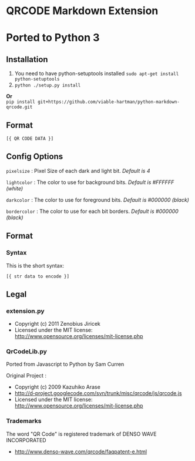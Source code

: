 QRCODE Markdown Extension
=========================

# Ported to Python 3

## Installation

1. You need to have python-setuptools installed
`sudo apt-get install python-setuptools`
1. `python ./setup.py install`

**Or**  
`pip install git+https://github.com/viable-hartman/python-markdown-qrcode.git`

## Format

    [{ QR CODE DATA }]

## Config Options

`pixelsize`
: Pixel Size of each dark and light bit. _Default is 4_

`lightcolor`
: The color to use for background bits. _Default is #FFFFFF (white)_

`darkcolor`
: The color to use for foreground bits. _Default is #000000 (black)_

`bordercolor`
: The color to use for each bit borders. _Default is #000000 (black)_

## Format

### Syntax

This is the short syntax:

    [{ str data to encode }]

## Legal

### extension.py

+ Copyright (c) 2011 Zenobius Jiricek
+ Licensed under the MIT license: http://www.opensource.org/licenses/mit-license.php


### QrCodeLib.py

Ported from Javascript to Python by Sam Curren

Original Project :
+ Copyright (c) 2009 Kazuhiko Arase
+ http://d-project.googlecode.com/svn/trunk/misc/qrcode/js/qrcode.js
+ Licensed under the MIT license: http://www.opensource.org/licenses/mit-license.php

### Trademarks

The word "QR Code" is registered trademark of DENSO WAVE INCORPORATED

+ http://www.denso-wave.com/qrcode/faqpatent-e.html

